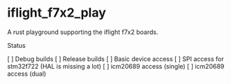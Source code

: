 # iflight_f7x2_play

A rust playground supporting the iflight f7x2 boards.

Status

[ ] Debug builds
[ ] Release builds
[ ] Basic device access
[ ] SPI access for stm32f722 (HAL is missing a lot)
[ ] icm20689 access (single)
[ ] icm20689 access (dual)